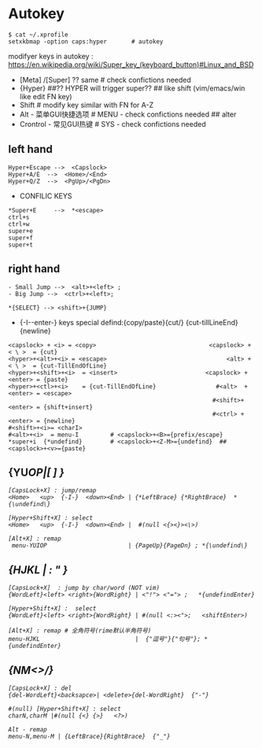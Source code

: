 # Autokey
```
$ cat ~/.xprofile
setxkbmap -option caps:hyper       # autokey
```
modifyer keys in autokey : https://en.wikipedia.org/wiki/Super_key_(keyboard_button)#Linux_and_BSD
- [Meta] /[Super]  ?? same    # check confictions needed
- {Hyper}                                   ##?? HYPER will trigger super??                     ## like shift (vim/emacs/win like edit FN key)
- Shift                                      # modify key similar with FN for A-Z           
- Alt        - 菜单GUI快捷选项  #  MENU - check confictions needed              ## alter
- Crontrol   - 常见GUI热键  #  SYS  - check confictions needed


## left hand
```
Hyper+Escape -->  <Capslock>
Hyper+A/E  -->  <Home>/<End>
Hyper+Q/Z  -->  <PgUp>/<PgDn>
```
- CONFILIC KEYS
```
*Super+E     -->  *<escape>
ctrl+s
ctrl+w
super+e
super+f
super+t
```
## right hand
```
- Small Jump -->  <alt>+<left> ; 
- Big Jump -->  <ctrl>+<left>;

*{SELECT} --> <shift>+{JUMP}
```

 - {-I-\-enter-} keys special defind:{copy/paste}{cut/<insert>} <escape> {cut-tillLineEnd} {newline}
 ```
<capslock> + <i> = <copy>                                <capslock> + < \ >  = {cut}
<hyper>+<alt>+<i> = <escape>                                  <alt> + < \ >  = {cut-TillEndOfLine}
<hyper>+<shift>+<i>  = <insert>                         <capslock> + <enter> = {paste}
<hyper>+<ctl>+<i>    = {cut-TillEndOfLine}                 #<alt>  + <enter> = <escape>
                                                           #<shift>+ <enter> = {shift+insert}
                                                           #<ctrl> + <enter> = {newline}
#<shift>+<i>= <charI>
#<alt>+<i>  = menu-I         # <capslock>+<B>={prefix/escape}
*super+i  {*undefind}        # <capslock>+<Z-M>={undefind}  ## <capslock>+<v>={paste}
```


{YU<i>OP|[ ] \}
--------------------------------
```
[CapsLock+X] : jump/remap  
<Home>   <up>  {-I-}  <down><End> | {*LeftBrace} {*RightBrace}  *{\undefind\}

[Hyper+Shift+X] : select
<Home>   <up>  {-I-}  <down><End> |  #(null <{><}><\>)

[Alt+X] : remap 
 menu-YUIOP                       | {PageUp}{PageDn} ; *{\undefind\}
 ```

 {HJKL | : " <Enter>}
-----------------------------
```
[CapsLock+X]  : jump by char/word (NOT vim)
{WordLeft}<left> <right>{WordRight} | <"!"> <"="> ;   *{undefindEnter}

[Hyper+Shift+X] :  select
{WordLeft}<left> <right>{WordRight} | #(null <:><">;   <shiftEnter>)

[Alt+X] : remap # 全角符号(rime默认半角符号)
menu-HJKL                           |  {"逗号"}{"句号"}; *{undefindEnter}
```
{NM<>/}
--------------------------------
```
[CapsLock+X] : del
{del-WordLeft}<backsapce>| <delete>{del-WordRight}  {"-"}

#(null) [Hyper+Shift+X] : select
charN,charM |#(null {<} {>}   <?>)

Alt - remap
menu-N,menu-M | {LeftBrace}{RightBrace}  {"_"}
```
